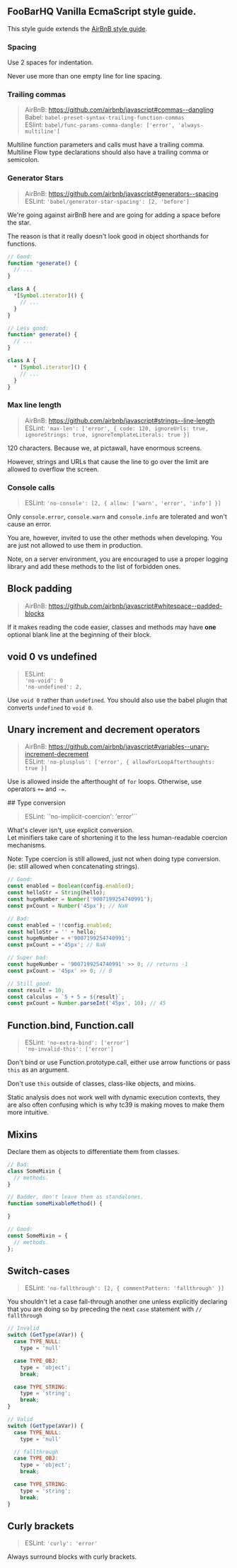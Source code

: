 ## FooBarHQ Vanilla EcmaScript style guide.

This style guide extends the [AirBnB style guide](https://github.com/airbnb/javascript).

### Spacing

Use 2 spaces for indentation.

Never use more than one empty line for line spacing.

### Trailing commas

> AirBnB: https://github.com/airbnb/javascript#commas--dangling  
> Babel: `babel-preset-syntax-trailing-function-commas`  
> ESlint: `babel/func-params-comma-dangle: ['error', 'always-multiline']`

Multiline function parameters and calls must have a trailing comma.  
Multiline Flow type declarations should also have a trailing comma or semicolon.

### Generator Stars

> AirBnB: https://github.com/airbnb/javascript#generators--spacing  
> ESLint: `'babel/generator-star-spacing': [2, 'before']`

We're going against airBnB here and are going for adding a space before the star.

The reason is that it really doesn't look good in object shorthands for functions.

```javascript
// Good:
function *generate() {
  // ...
}

class A {
  *[Symbol.iterator]() {
    // ...
  }
}
```

```javascript
// Less good:
function* generate() {
  // ...
}

class A {
  * [Symbol.iterator]() {
    // ...
  }
}
```

### Max line length

> AirBnB: https://github.com/airbnb/javascript#strings--line-length  
> ESLint: `'max-len': ['error', {
    code: 120,
    ignoreUrls: true,
    ignoreStrings: true,
    ignoreTemplateLiterals: true
}]`

120 characters. Because we, at pictawall, have enormous screens.

However, strings and URLs that cause the line to go over the limit are allowed to overflow the screen.

### Console calls

> ESLint: `'no-console': [2, { allow: ['warn', 'error', 'info'] }]`

Only `console.error`, `console.warn` and `console.info` are tolerated and won't cause an error.

You are, however, invited to use the other methods when developing. You are just not allowed to use them in production.

Note, on a server environment, you are encouraged to use a proper logging library and add these methods to the list of forbidden ones.

## Block padding

> AirBnB: https://github.com/airbnb/javascript#whitespace--padded-blocks

If it makes reading the code easier, classes and methods may have **one** optional blank line at the beginning of their block.

## void 0 vs undefined

> ESLint:  
> `'no-void': 0`  
> `'no-undefined': 2,`

Use `void 0` rather than `undefined`. You should also use the babel plugin that converts `undefined` to `void 0`.

## Unary increment and decrement operators

> AirBnB: https://github.com/airbnb/javascript#variables--unary-increment-decrement  
> ESLint: `'no-plusplus': ['error', { allowForLoopAfterthoughts: true }]`

Use is allowed inside the afterthought of `for` loops. Otherwise, use operators `+=` and `-=`.

## Type conversion

> ESLint: `'no-implicit-coercion': 'error'``

What's clever isn't, use explicit conversion.  
Let minifiers take care of shortening it to the less human-readable coercion mechanisms.

Note: Type coercion is still allowed, just not when doing type conversion. (ie: still allowed when concatenating strings).

```javascript
// Good:
const enabled = Boolean(config.enabled);
const helloStr = String(hello);
const hugeNumber = Number('9007199254740991');
const pxCount = Number('45px'); // NaN

// Bad:
const enabled = !!config.enabled;
const helloStr = '' + hello;
const hugeNumber = +'9007199254740991';
const pxCount = +'45px'; // NaN

// Super bad:
const hugeNumber = '9007199254740991' >> 0; // returns -1
const pxCount = '45px' >> 0; // 0

// Still good:
const result = 10;
const calculus = `5 + 5 = ${result}`;
const pxCount = Number.parseInt('45px', 10); // 45
```

## Function.bind, Function.call

> ESLint:
> `'no-extra-bind': ['error']`  
> `'no-invalid-this': ['error']`

Don't bind or use Function.prototype.call, either use arrow functions or pass `this` as an argument.

Don't use `this` outside of classes, class-like objects, and mixins.

Static analysis does not work well with dynamic execution contexts, they are also
often confusing which is why tc39 is making moves to make them more intuitive.

## Mixins

Declare them as objects to differentiate them from classes.

```javascript
// Bad:
class SomeMixin {
  // methods.
}

// Badder, don't leave them as standalones.
function someMixableMethod() {

}

// Good:
const SomeMixin = {
  // methods.
};
```

## Switch-cases

> ESLint: `'no-fallthrough': [2, { commentPattern: 'fallthrough' }]`

You shouldn't let a case fall-through another one unless explicitly declaring that you are doing so
by preceding the next `case` statement with `// fallthrough`

```javascript
// Invalid
switch (GetType(aVar)) {
  case TYPE_NULL:
    type = 'null'

  case TYPE_OBJ:
    type = 'object';
    break;

  case TYPE_STRING:
    type = 'string';
    break;
}
```

```javascript
// Valid
switch (GetType(aVar)) {
  case TYPE_NULL:
    type = 'null'

  // fallthrough
  case TYPE_OBJ:
    type = 'object';
    break;

  case TYPE_STRING:
    type = 'string';
    break;
}
```

## Curly brackets

> ESLint: `'curly': 'error'`

Always surround blocks with curly brackets.
